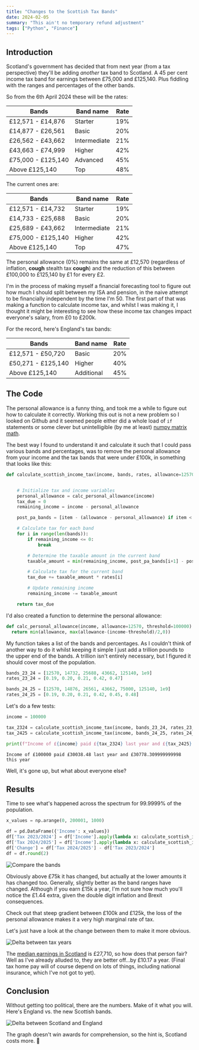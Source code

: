 ```yaml
---
title: "Changes to the Scottish Tax Bands"
date: 2024-02-05
summary: "This ain't no temporary refund adjustment"
tags: ["Python", "Finance"]
---
```


## Introduction

Scotland's government has decided that from next year (from a tax perspective) they'll be adding *another* tax band to Scotland. A 45 per cent income tax band for earnings between £75,000 and £125,140. Plus fiddling with the ranges and percentages of the other bands.

So from the 6th April 2024 these will be the rates:

| **Bands**          | **Band name** | **Rate** |
|--------------------|---------------|----------|
| £12,571 - £14,876  | Starter       | 19%      |
| £14,877 - £26,561  | Basic         | 20%      |
| £26,562 - £43,662  | Intermediate  | 21%      |
| £43,663 - £74,999  | Higher        | 42%      |
| £75,000 - £125,140 | Advanced      | 45%      |
| Above £125,140     | Top           | 48%      |

The current ones are:

| **Bands**          | **Band name** | **Rate** |
|--------------------|---------------|----------|
| £12,571 - £14,732  | Starter       | 19%      |
| £14,733 - £25,688  | Basic         | 20%      |
| £25,689 - £43,662  | Intermediate  | 21%      |
| £75,000 - £125,140 | Higher        | 42%      |
| Above £125,140     | Top           | 47%      |

The personal allowance (0%) remains the same at £12,570 (regardless of inflation, **cough** stealth tax **cough**) and the reduction of this between £100,000 to £125,140 by £1 for every £2.

I'm in the process of making myself a financial forecasting tool to figure out how much I should split between my ISA and pension, in the naive attempt to be financially independent by the time I'm 50. The first part of that was making a function to calculate income tax, and whilst I was making it, I thought it might be interesting to see how these income tax changes impact everyone's salary, from £0 to £200k.

For the record, here's England's tax bands:

| **Bands**          | **Band name** | **Rate** |
|--------------------|---------------|----------|
| £12,571 - £50,720  | Basic         | 20%      |
| £50,271 - £125,140 | Higher        | 40%      |
| Above £125,140     | Additional    | 45%      |

## The Code

The personal allowance is a funny thing, and took me a while to figure out how to calculate it correctly. Working this out is not a new problem so I looked on Github and it seemed people either did a whole load of `if` statements or some clever but unintelligible (by me at least) [numpy matrix math](https://github.com/HJEGeorge/tax_calculator/blob/master/tax_tools.py#L178).

The best way I found to understand it and calculate it such that I could pass various bands and percentages, was to remove the personal allowance from your income and the tax bands that were under £100k, in something that looks like this:

```python
def calculate_scottish_income_tax(income, bands, rates, allowance=12570):


    # Initialize tax and income variables
    personal_allowance = calc_personal_allowance(income)
    tax_due = 0
    remaining_income = income - personal_allowance

    post_pa_bands = [item - (allowance - personal_allowance) if item < 125140 else item for item in bands]

    # Calculate tax for each band
    for i in range(len(bands)):
        if remaining_income <= 0:
            break

        # Determine the taxable amount in the current band
        taxable_amount = min(remaining_income, post_pa_bands[i+1] - post_pa_bands[i])

        # Calculate tax for the current band
        tax_due += taxable_amount * rates[i]

        # Update remaining income
        remaining_income -= taxable_amount

    return tax_due
```

I'd also created a function to determine the personal allowance:

```python
def calc_personal_allowance(income, allowance=12570, threshold=100000):
  return min(allowance, max(allowance-(income-threshold)/2,0))
```

My function takes a list of the bands and percentages. As I couldn't think of another way to do it whilst keeping it simple I just add a trillion pounds to the upper end of the bands. A trillion isn't entirely necessary, but I figured it should cover most of the population.

```python
bands_23_24 = [12570, 14732, 25688, 43662, 125140, 1e9]
rates_23_24 = [0.19, 0.20, 0.21, 0.42, 0.47]

bands_24_25 = [12570, 14876, 26561, 43662, 75000, 125140, 1e9]
rates_24_25 = [0.19, 0.20, 0.21, 0.42, 0.45, 0.48]
```

Let's do a few tests:

```python
income = 100000

tax_2324 = calculate_scottish_income_tax(income, bands_23_24, rates_23_24)
tax_2425 = calculate_scottish_income_tax(income, bands_24_25, rates_24_25)

print(f"Income of £{income} paid £{tax_2324} last year and £{tax_2425} this year")
```

```
Income of £100000 paid £30038.48 last year and £30778.309999999998 this year
```

Well, it's gone up, but what about everyone else?

## Results

Time to see what's happened across the spectrum for 99.9999% of the population.

```python
x_values = np.arange(0, 200001, 1000)

df = pd.DataFrame({'Income': x_values})
df['Tax 2023/2024'] = df['Income'].apply(lambda x: calculate_scottish_income_tax(x, bands_23_24, rates_23_24))
df['Tax 2024/2025'] = df['Income'].apply(lambda x: calculate_scottish_income_tax(x, bands_24_25, rates_24_25))
df['Change'] = df['Tax 2024/2025'] - df['Tax 2023/2024']
df = df.round(2)
```

![Compare the bands](compare.png "Comparing the bands")

Obviously above £75k it has changed, but actually at the lower amounts it has changed too. Generally, slightly better as the band ranges have changed. Although if you earn £15k a year, I'm not sure how much you'll notice the £1.44 extra, given the double digit inflation and Brexit consequences.

Check out that steep gradient between £100k and £125k, the loss of the personal allowance makes it a very high marginal rate of tax.

Let's just have a look at the change between them to make it more obvious.

![Delta between tax years](change.png "Delta between tax years")

The [median earnings in Scotland](https://digitalpublications.parliament.scot/ResearchBriefings/Report/2023/2/27/e0888682-8f9a-46f0-9448-5a588c583f58) is £27,710, so how does that person fair? Well as I've already alluded to, they are better off...by £10.17 a year. (Final tax home pay will of course depend on lots of things, including national insurance, which I've not got to yet).

## Conclusion

Without getting too political, there are the numbers. Make of it what you will. Here's England vs. the new Scottish bands.

![Delta between Scotland and England](vsengland.png "Delta between Scotland and England]")

The graph doesn't win awards for comprehension, so the hint is, Scotland costs more. 🏴󠁧󠁢󠁳󠁣󠁴󠁿
